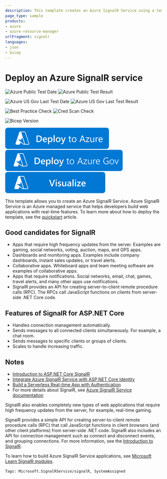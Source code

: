 ```yaml
---
description: This template creates an Azure SignalR Service using a template.
page_type: sample
products:
- azure
- azure-resource-manager
urlFragment: signalr
languages:
- json
- bicep
---
```

# Deploy an Azure SignalR service

![Azure Public Test Date](https://azurequickstartsservice.blob.core.windows.net/badges/quickstarts/microsoft.signalrservice/signalr/PublicLastTestDate.svg)
![Azure Public Test Result](https://azurequickstartsservice.blob.core.windows.net/badges/quickstarts/microsoft.signalrservice/signalr/PublicDeployment.svg)

![Azure US Gov Last Test Date](https://azurequickstartsservice.blob.core.windows.net/badges/quickstarts/microsoft.signalrservice/signalr/FairfaxLastTestDate.svg)
![Azure US Gov Last Test Result](https://azurequickstartsservice.blob.core.windows.net/badges/quickstarts/microsoft.signalrservice/signalr/FairfaxDeployment.svg)

![Best Practice Check](https://azurequickstartsservice.blob.core.windows.net/badges/quickstarts/microsoft.signalrservice/signalr/BestPracticeResult.svg)
![Cred Scan Check](https://azurequickstartsservice.blob.core.windows.net/badges/quickstarts/microsoft.signalrservice/signalr/CredScanResult.svg)

![Bicep Version](https://azurequickstartsservice.blob.core.windows.net/badges/quickstarts/microsoft.signalrservice/signalr/BicepVersion.svg)

[![Deploy To Azure](https://raw.githubusercontent.com/Azure/azure-quickstart-templates/master/1-CONTRIBUTION-GUIDE/images/deploytoazure.svg?sanitize=true)](https://portal.azure.com/#create/Microsoft.Template/uri/https%3A%2F%2Fraw.githubusercontent.com%2FAzure%2Fazure-quickstart-templates%2Fmaster%2Fquickstarts%2Fmicrosoft.signalrservice%2Fsignalr%2Fazuredeploy.json)
[![Deploy To Azure US Gov](https://raw.githubusercontent.com/Azure/azure-quickstart-templates/master/1-CONTRIBUTION-GUIDE/images/deploytoazuregov.svg?sanitize=true)](https://portal.azure.us/#create/Microsoft.Template/uri/https%3A%2F%2Fraw.githubusercontent.com%2FAzure%2Fazure-quickstart-templates%2Fmaster%2Fquickstarts%2Fmicrosoft.signalrservice%2Fsignalr%2Fazuredeploy.json)
[![Visualize](https://raw.githubusercontent.com/Azure/azure-quickstart-templates/master/1-CONTRIBUTION-GUIDE/images/visualizebutton.svg?sanitize=true)](http://armviz.io/#/?load=https%3A%2F%2Fraw.githubusercontent.com%2FAzure%2Fazure-quickstart-templates%2Fmaster%2Fquickstarts%2Fmicrosoft.signalrservice%2Fsignalr%2Fazuredeploy.json)

This template allows you to create an Azure SignalR Service. Azure SignalR Service is an Azure managed service that helps developers build web applications with real-time features. To learn more about how to deploy the template, see the [quickstart](https://learn.microsoft.com/azure/azure-signalr/signalr-quickstart-azure-signalr-service-arm-template) article.

## Good candidates for SignalR

- Apps that require high frequency updates from the server. Examples are gaming, social networks, voting, auction, maps, and GPS apps.
- Dashboards and monitoring apps. Examples include company dashboards, instant sales updates, or travel alerts.
- Collaborative apps. Whiteboard apps and team meeting software are examples of collaborative apps.
- Apps that require notifications. Social networks, email, chat, games, travel alerts, and many other apps use notifications.
- SignalR provides an API for creating server-to-client remote procedure calls (RPC). The RPCs call JavaScript functions on clients from server-side .NET Core code.

## Features of SignalR for ASP.NET Core

- Handles connection management automatically.
- Sends messages to all connected clients simultaneously. For example, a chat room.
- Sends messages to specific clients or groups of clients.
- Scales to handle increasing traffic.

## Notes

- [Introduction to ASP.NET Core SignalR](https://learn.microsoft.com/aspnet/core/signalr/introduction?view=aspnetcore-3.0)
- [Integrate Azure SignalR Service with ASP.NET Core Identity](https://learn.microsoft.com/azure/azure-signalr/signalr-authenticate-oauth)
- [Build a Serverless Real-time App with Authentication](https://learn.microsoft.com/azure/azure-signalr/signalr-tutorial-authenticate-azure-functions)
- For more details about SignalR, see [Azure SignalR Service documentation](https://learn.microsoft.com/azure/azure-signalr)

SignalR also enables completely new types of web applications that require high frequency updates from the server, for example, real-time gaming.

SignalR provides a simple API for creating server-to-client remote procedure calls (RPC) that call JavaScript functions in client browsers (and other client platforms) from server-side .NET code. SignalR also includes an API for connection management such as connect and disconnect events, and grouping connections. For more information, see the [Introduction to SignalR](https://learn.microsoft.com/aspnet/signalr/overview/getting-started/introduction-to-signalr).

To learn how to build Azure SignalR Service applications, see [Microsoft Learn SignalR modules](https://learn.microsoft.com/learn/modules/automatic-update-of-a-webapp-using-azure-functions-and-signalr/).

`Tags: Microsoft.SignalRService/signalR, SystemAssigned`
